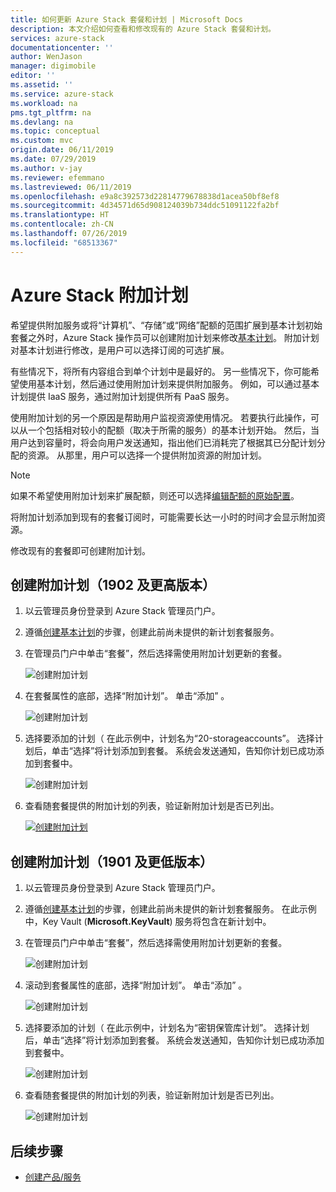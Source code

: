 ```yaml
---
title: 如何更新 Azure Stack 套餐和计划 | Microsoft Docs
description: 本文介绍如何查看和修改现有的 Azure Stack 套餐和计划。
services: azure-stack
documentationcenter: ''
author: WenJason
manager: digimobile
editor: ''
ms.assetid: ''
ms.service: azure-stack
ms.workload: na
pms.tgt_pltfrm: na
ms.devlang: na
ms.topic: conceptual
ms.custom: mvc
origin.date: 06/11/2019
ms.date: 07/29/2019
ms.author: v-jay
ms.reviewer: efemmano
ms.lastreviewed: 06/11/2019
ms.openlocfilehash: e9a8c392573d22814779678838d1acea50bf8ef8
ms.sourcegitcommit: 4d34571d65d908124039b734ddc51091122fa2bf
ms.translationtype: HT
ms.contentlocale: zh-CN
ms.lasthandoff: 07/26/2019
ms.locfileid: "68513367"
---
```

# <a name="azure-stack-add-on-plans"></a>Azure Stack 附加计划

希望提供附加服务或将“计算机”、“存储”或“网络”配额的范围扩展到基本计划初始套餐之外时，Azure Stack 操作员可以创建附加计划来修改[基本计划](azure-stack-create-plan.md)。    附加计划对基本计划进行修改，是用户可以选择订阅的可选扩展。

有些情况下，将所有内容组合到单个计划中是最好的。 另一些情况下，你可能希望使用基本计划，然后通过使用附加计划来提供附加服务。 例如，可以通过基本计划提供 IaaS 服务，通过附加计划提供所有 PaaS 服务。

使用附加计划的另一个原因是帮助用户监视资源使用情况。 若要执行此操作，可以从一个包括相对较小的配额（取决于所需的服务）的基本计划开始。 然后，当用户达到容量时，将会向用户发送通知，指出他们已消耗完了根据其已分配计划分配的资源。 从那里，用户可以选择一个提供附加资源的附加计划。

> [!NOTE]
> 如果不希望使用附加计划来扩展配额，则还可以选择[编辑配额的原始配置](azure-stack-quota-types.md#edit-a-quota)。

将附加计划添加到现有的套餐订阅时，可能需要长达一小时的时间才会显示附加资源。

修改现有的套餐即可创建附加计划。

## <a name="create-an-add-on-plan-1902-and-later"></a>创建附加计划（1902 及更高版本）

1. 以云管理员身份登录到 Azure Stack 管理员门户。
2. 遵循[创建基本计划](azure-stack-create-plan.md)的步骤，创建此前尚未提供的新计划套餐服务。
3. 在管理员门户中单击“套餐”，然后选择需使用附加计划更新的套餐。 

   ![创建附加计划](media/create-add-on-plan/add-on1.png)

4. 在套餐属性的底部，选择“附加计划”。  单击“添加”  。

    ![创建附加计划](media/create-add-on-plan/add-on2.png)

5. 选择要添加的计划（ 在此示例中，计划名为“20-storageaccounts”。  选择计划后，单击“选择”将计划添加到套餐。  系统会发送通知，告知你计划已成功添加到套餐中。

    ![创建附加计划](media/create-add-on-plan/add-on3.png)

6. 查看随套餐提供的附加计划的列表，验证新附加计划是否已列出。

    [![创建附加计划](media/create-add-on-plan/add-on4.png "创建附加计划")](media/create-add-on-plan/add-on4lg.png#lightbox)

## <a name="create-an-add-on-plan-1901-and-earlier"></a>创建附加计划（1901 及更低版本）

1. 以云管理员身份登录到 Azure Stack 管理员门户。
2. 遵循[创建基本计划](azure-stack-create-plan.md)的步骤，创建此前尚未提供的新计划套餐服务。 在此示例中，Key Vault (**Microsoft.KeyVault**) 服务将包含在新计划中。
3. 在管理员门户中单击“套餐”，然后选择需使用附加计划更新的套餐。 

   ![创建附加计划](media/create-add-on-plan/1.PNG)

4. 滚动到套餐属性的底部，选择“附加计划”。  单击“添加”  。

    ![创建附加计划](media/create-add-on-plan/2.PNG)

5. 选择要添加的计划（ 在此示例中，计划名为“密钥保管库计划”。  选择计划后，单击“选择”将计划添加到套餐。  系统会发送通知，告知你计划已成功添加到套餐中。

    ![创建附加计划](media/create-add-on-plan/3.PNG)

6. 查看随套餐提供的附加计划的列表，验证新附加计划是否已列出。

    ![创建附加计划](media/create-add-on-plan/4.PNG)

## <a name="next-steps"></a>后续步骤

* [创建产品/服务](azure-stack-create-offer.md)